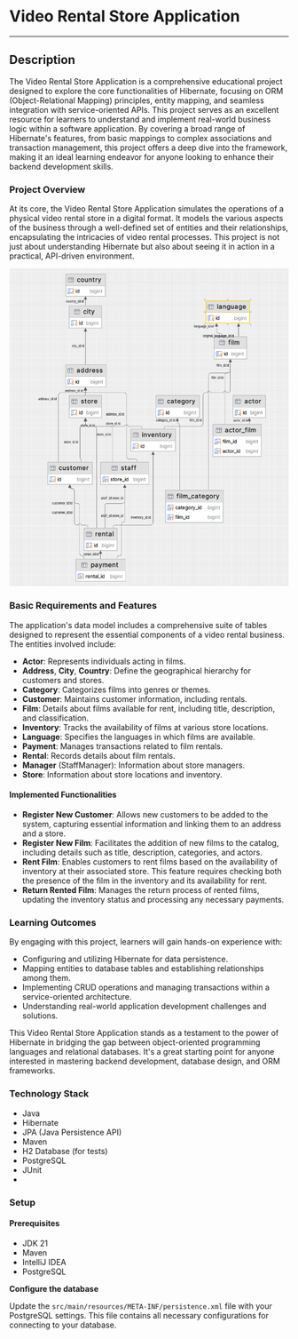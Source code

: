 # Video Rental Store Application
---

## Description

The Video Rental Store Application is a comprehensive educational project designed to explore the core functionalities of Hibernate, focusing on ORM (Object-Relational Mapping) principles, entity mapping, and seamless integration with service-oriented APIs. This project serves as an excellent resource for learners to understand and implement real-world business logic within a software application. By covering a broad range of Hibernate's features, from basic mappings to complex associations and transaction management, this project offers a deep dive into the framework, making it an ideal learning endeavor for anyone looking to enhance their backend development skills.

### Project Overview

At its core, the Video Rental Store Application simulates the operations of a physical video rental store in a digital format. It models the various aspects of the business through a well-defined set of entities and their relationships, encapsulating the intricacies of video rental processes. This project is not just about understanding Hibernate but also about seeing it in action in a practical, API-driven environment.

<p align="center">
  <img src="assets/diagram.png" width="800" />
</p>

### Basic Requirements and Features

The application's data model includes a comprehensive suite of tables designed to represent the essential components of a video rental business. The entities involved include:

- **Actor**: Represents individuals acting in films.
- **Address**, **City**, **Country**: Define the geographical hierarchy for customers and stores.
- **Category**: Categorizes films into genres or themes.
- **Customer**: Maintains customer information, including rentals.
- **Film**: Details about films available for rent, including title, description, and classification.
- **Inventory**: Tracks the availability of films at various store locations.
- **Language**: Specifies the languages in which films are available.
- **Payment**: Manages transactions related to film rentals.
- **Rental**: Records details about film rentals.
- **Manager** (StaffManager): Information about store managers.
- **Store**: Information about store locations and inventory.

#### Implemented Functionalities

- **Register New Customer**: Allows new customers to be added to the system, capturing essential information and linking them to an address and a store.
- **Register New Film**: Facilitates the addition of new films to the catalog, including details such as title, description, categories, and actors.
- **Rent Film**: Enables customers to rent films based on the availability of inventory at their associated store. This feature requires checking both the presence of the film in the inventory and its availability for rent.
- **Return Rented Film**: Manages the return process of rented films, updating the inventory status and processing any necessary payments.

### Learning Outcomes

By engaging with this project, learners will gain hands-on experience with:

- Configuring and utilizing Hibernate for data persistence.
- Mapping entities to database tables and establishing relationships among them.
- Implementing CRUD operations and managing transactions within a service-oriented architecture.
- Understanding real-world application development challenges and solutions.

This Video Rental Store Application stands as a testament to the power of Hibernate in bridging the gap between object-oriented programming languages and relational databases. It's a great starting point for anyone interested in mastering backend development, database design, and ORM frameworks.

### Technology Stack

- Java
- Hibernate
- JPA (Java Persistence API)
- Maven
- H2 Database (for tests)
- PostgreSQL
- JUnit
- 
### Setup

#### Prerequisites

- JDK 21
- Maven 
- IntelliJ IDEA
- PostgreSQL

**Configure the database**

   Update the `src/main/resources/META-INF/persistence.xml` file with your PostgreSQL settings. This file contains all necessary configurations for connecting to your database.


